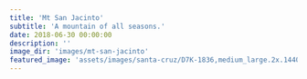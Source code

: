 ```yaml
---
title: 'Mt San Jacinto'
subtitle: 'A mountain of all seasons.'
date: 2018-06-30 00:00:00
description: ''
image_dir: 'images/mt-san-jacinto'
featured_image: 'assets/images/santa-cruz/D7K-1836,medium_large.2x.1440551839.jpg'
---
```

